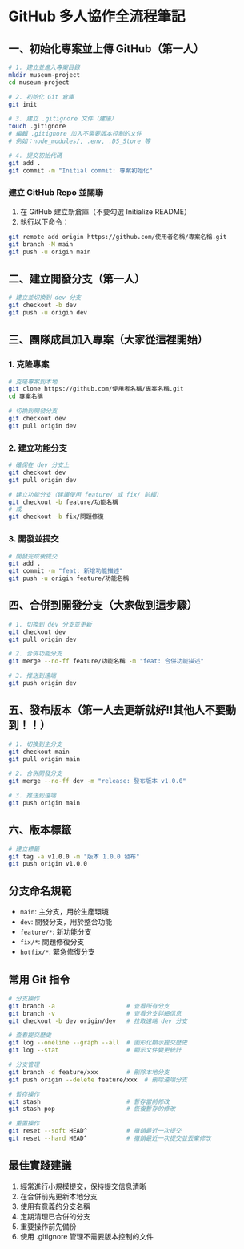 # GitHub 多人協作全流程筆記

## 一、初始化專案並上傳 GitHub（第一人）

```bash
# 1. 建立並進入專案目錄
mkdir museum-project
cd museum-project

# 2. 初始化 Git 倉庫
git init

# 3. 建立 .gitignore 文件（建議）
touch .gitignore
# 編輯 .gitignore 加入不需要版本控制的文件
# 例如：node_modules/, .env, .DS_Store 等

# 4. 提交初始代碼
git add .
git commit -m "Initial commit: 專案初始化"
```

### 建立 GitHub Repo 並關聯
1. 在 GitHub 建立新倉庫（不要勾選 Initialize README）
2. 執行以下命令：
```bash
git remote add origin https://github.com/使用者名稱/專案名稱.git
git branch -M main
git push -u origin main
```

## 二、建立開發分支（第一人）

```bash
# 建立並切換到 dev 分支
git checkout -b dev
git push -u origin dev
```

## 三、團隊成員加入專案（大家從這裡開始）

### 1. 克隆專案
```bash
# 克隆專案到本地
git clone https://github.com/使用者名稱/專案名稱.git
cd 專案名稱

# 切換到開發分支
git checkout dev
git pull origin dev
```

### 2. 建立功能分支
```bash
# 確保在 dev 分支上
git checkout dev
git pull origin dev

# 建立功能分支（建議使用 feature/ 或 fix/ 前綴）
git checkout -b feature/功能名稱
# 或
git checkout -b fix/問題修復
```

### 3. 開發並提交
```bash
# 開發完成後提交
git add .
git commit -m "feat: 新增功能描述"
git push -u origin feature/功能名稱
```

## 四、合併到開發分支（大家做到這步驟）

```bash
# 1. 切換到 dev 分支並更新
git checkout dev
git pull origin dev

# 2. 合併功能分支
git merge --no-ff feature/功能名稱 -m "feat: 合併功能描述"

# 3. 推送到遠端
git push origin dev
```

## 五、發布版本（第一人去更新就好!!其他人不要動到！！）

```bash
# 1. 切換到主分支
git checkout main
git pull origin main

# 2. 合併開發分支
git merge --no-ff dev -m "release: 發布版本 v1.0.0"

# 3. 推送到遠端
git push origin main
```

## 六、版本標籤

```bash
# 建立標籤
git tag -a v1.0.0 -m "版本 1.0.0 發布"
git push origin v1.0.0
```

## 分支命名規範
- `main`: 主分支，用於生產環境
- `dev`: 開發分支，用於整合功能
- `feature/*`: 新功能分支
- `fix/*`: 問題修復分支
- `hotfix/*`: 緊急修復分支

## 常用 Git 指令

```bash
# 分支操作
git branch -a                    # 查看所有分支
git branch -v                    # 查看分支詳細信息
git checkout -b dev origin/dev   # 拉取遠端 dev 分支

# 查看提交歷史
git log --oneline --graph --all  # 圖形化顯示提交歷史
git log --stat                   # 顯示文件變更統計

# 分支管理
git branch -d feature/xxx        # 刪除本地分支
git push origin --delete feature/xxx  # 刪除遠端分支

# 暫存操作
git stash                        # 暫存當前修改
git stash pop                    # 恢復暫存的修改

# 重置操作
git reset --soft HEAD^           # 撤銷最近一次提交
git reset --hard HEAD^           # 撤銷最近一次提交並丟棄修改
```

## 最佳實踐建議
1. 經常進行小規模提交，保持提交信息清晰
2. 在合併前先更新本地分支
3. 使用有意義的分支名稱
4. 定期清理已合併的分支
5. 重要操作前先備份
6. 使用 .gitignore 管理不需要版本控制的文件
